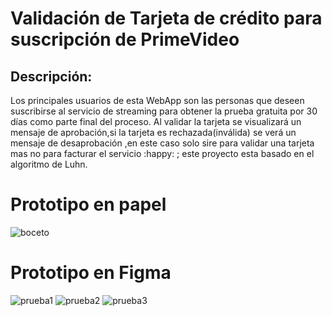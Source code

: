 # Validación de Tarjeta de crédito para suscripción de PrimeVideo
## Descripción:
Los principales usuarios de esta WebApp son las personas que deseen suscribirse al servicio de streaming para obtener la prueba gratuita por 30 días como parte final del proceso.
Al validar la tarjeta se visualizará un mensaje de aprobación,si la tarjeta es rechazada(inválida) se verá un mensaje de desaprobación ,en este caso solo sire para validar una tarjeta mas no para facturar el servicio :happy: ; este proyecto esta basado en el algoritmo de Luhn.

# Prototipo en papel
![boceto](https://github.com/VivianaGuerraCustodio/LIM012-card-validation/blob/master/src/20200211_183531.jpg)
# Prototipo en Figma
![prueba1](https://github.com/VivianaGuerraCustodio/LIM012-card-validation/blob/master/src/prime1.jpg)
![prueba2](https://github.com/VivianaGuerraCustodio/LIM012-card-validation/blob/master/src/prime2.jpg)
![prueba3](https://github.com/VivianaGuerraCustodio/LIM012-card-validation/blob/master/src/prime3.jpg)